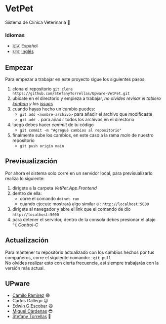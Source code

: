 # VetPet
Sistema de Clínica Veterinaria :dog:

### Idiomas
- :ceuta_melilla: Español
- :us: [Inglés](./README.en.md)

## Empezar
Para empezar a trabajar en este proyecto sigue los siguientes pasos:

1. clona el repositorio	`git clone https://github.com/StefanyTorrellas/Upware-VetPet.git`
2. ubicate en el directorio y empieza a trabajar, _no olvides revisar el tablero [kanban](https://github.com/StefanyTorrellas/Upware-VetPet/projects/1) y las [issues](https://github.com/StefanyTorrellas/Upware-VetPet/issues)_
3. cuando hayas hecho un cambio puedes:
	- `git add <nombre-archivo>` para añadir el archivo que modificaste
	- `git add .` para añadir todos los archivos en el directorio
4. luego debes hacer *commit* de tu código
	- `git commit -m "Agregué cambios al repositorio"`
5. finalmente sube los cambios, en este caso a la rama *main* de nuestro repositorio
	- `git push origin main`

## Previsualización
Por ahora el sistema solo corre en un servidor local, para previsualizarlo realiza lo siguiente:
1. dirigete a la carpeta *VetPet.App.Frontend*
2. dentro de ella:
	- corre el comando `dotnet run`
	- cuando ejecute mostrará algo similar a : `http://localhost:5000`
3. dirigete al navegador y abre el link que el comando de dio `http://localhost:5000`
4. para detener el servidor, dentro de la consola debes presionar el atajo `^C` _Control-C_

## Actualización
Para mantener tu repositorio actualizado con los cambios hechos por tus compañeros, corre el siguiente comando:
	-`git pull` 
<br />No olvides realizar esto con cierta frecuencia, asi siempre trabajarás con la versión más actual. 

## UPware
- [Camilo Ramírez](https://github.com/c4r4mirez) :sweat_smile:
- Carlos Gallego :wink:
- [Edwin G Escobar](https://github.com/EdwinG241993) :satisfied:
- [Miguel Cárdenas](https://github.com/miguel107) :sunglasses:
- [Stefany Torrellas](https://github.com/StefanyTorrellas) :muscle:
